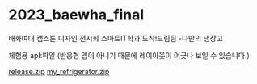 # 2023_baewha_final
배화여대 캡스톤 디자인 전시회
스마트IT학과 도착!드림팀
-나만의 냉장고

체험용 apk파일
(반응형 앱이 아니기 때문에 레이아웃이 어긋나 보일 수 있습니다.)

[release.zip](https://github.com/Kimyejean/2023_baewha_final/files/13443180/release.zip)
[my_refrigerator.zip](https://github.com/Kimyejean/2023_baewha_final/files/13445082/my_refrigerator.zip)
